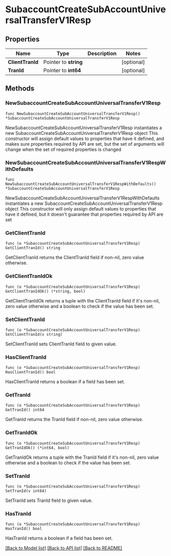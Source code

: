 # SubaccountCreateSubAccountUniversalTransferV1Resp

## Properties

Name | Type | Description | Notes
------------ | ------------- | ------------- | -------------
**ClientTranId** | Pointer to **string** |  | [optional] 
**TranId** | Pointer to **int64** |  | [optional] 

## Methods

### NewSubaccountCreateSubAccountUniversalTransferV1Resp

`func NewSubaccountCreateSubAccountUniversalTransferV1Resp() *SubaccountCreateSubAccountUniversalTransferV1Resp`

NewSubaccountCreateSubAccountUniversalTransferV1Resp instantiates a new SubaccountCreateSubAccountUniversalTransferV1Resp object
This constructor will assign default values to properties that have it defined,
and makes sure properties required by API are set, but the set of arguments
will change when the set of required properties is changed

### NewSubaccountCreateSubAccountUniversalTransferV1RespWithDefaults

`func NewSubaccountCreateSubAccountUniversalTransferV1RespWithDefaults() *SubaccountCreateSubAccountUniversalTransferV1Resp`

NewSubaccountCreateSubAccountUniversalTransferV1RespWithDefaults instantiates a new SubaccountCreateSubAccountUniversalTransferV1Resp object
This constructor will only assign default values to properties that have it defined,
but it doesn't guarantee that properties required by API are set

### GetClientTranId

`func (o *SubaccountCreateSubAccountUniversalTransferV1Resp) GetClientTranId() string`

GetClientTranId returns the ClientTranId field if non-nil, zero value otherwise.

### GetClientTranIdOk

`func (o *SubaccountCreateSubAccountUniversalTransferV1Resp) GetClientTranIdOk() (*string, bool)`

GetClientTranIdOk returns a tuple with the ClientTranId field if it's non-nil, zero value otherwise
and a boolean to check if the value has been set.

### SetClientTranId

`func (o *SubaccountCreateSubAccountUniversalTransferV1Resp) SetClientTranId(v string)`

SetClientTranId sets ClientTranId field to given value.

### HasClientTranId

`func (o *SubaccountCreateSubAccountUniversalTransferV1Resp) HasClientTranId() bool`

HasClientTranId returns a boolean if a field has been set.

### GetTranId

`func (o *SubaccountCreateSubAccountUniversalTransferV1Resp) GetTranId() int64`

GetTranId returns the TranId field if non-nil, zero value otherwise.

### GetTranIdOk

`func (o *SubaccountCreateSubAccountUniversalTransferV1Resp) GetTranIdOk() (*int64, bool)`

GetTranIdOk returns a tuple with the TranId field if it's non-nil, zero value otherwise
and a boolean to check if the value has been set.

### SetTranId

`func (o *SubaccountCreateSubAccountUniversalTransferV1Resp) SetTranId(v int64)`

SetTranId sets TranId field to given value.

### HasTranId

`func (o *SubaccountCreateSubAccountUniversalTransferV1Resp) HasTranId() bool`

HasTranId returns a boolean if a field has been set.


[[Back to Model list]](../README.md#documentation-for-models) [[Back to API list]](../README.md#documentation-for-api-endpoints) [[Back to README]](../README.md)


